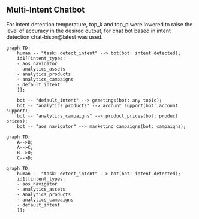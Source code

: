 ## Multi-Intent Chatbot

For intent detection temperature, top_k and top_p were lowered to raise the level of accuracy in the desired output, for chat bot based in intent detection chat-bison@latest was used.

```mermaid
graph TD;
    human -- "task: detect_intent" --> bot(bot: intent detected);
    id1[[intent_types:
    - aos_navigator
    - analytics_assets
    - analytics_products
    - analytics_campaigns
    - default_intent
    ]];

    bot -- "default_intent" --> greetings(bot: any topic);
    bot -- "analytics_products" --> account_support(bot: account support);
    bot -- "analytics_campaigns" --> product_prices(bot: product prices);
    bot -- "aos_navigator" --> marketing_campaigns(bot: campaigns);
```

```mermaid
graph TD;
    A-->B;
    A-->C;
    B-->D;
    C-->D;
```



```mermaid
graph TD;
    human -- "task: detect_intent" --> bot(bot: intent detected);
    id1[[intent_types:
    - aos_navigator
    - analytics_assets
    - analytics_products
    - analytics_campaigns
    - default_intent
    ]];
```